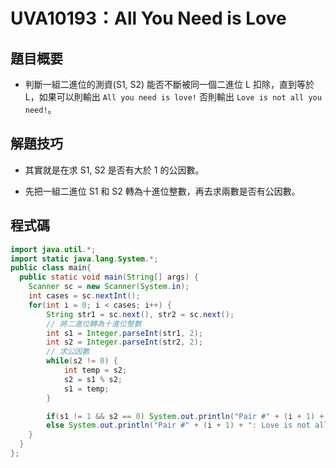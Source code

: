 # UVA10193：All You Need is Love

## 題目概要

- 判斷一組二進位的測資(S1, S2) 能否不斷被同一個二進位 L 扣除，直到等於 L，如果可以則輸出 `All you need is love!` 否則輸出 `Love is not all you need!`。

## 解題技巧

- 其實就是在求 S1, S2 是否有大於 1 的公因數。

- 先把一組二進位 S1 和 S2 轉為十進位整數，再去求兩數是否有公因數。

## 程式碼

```java
import java.util.*;
import static java.lang.System.*;
public class main{
  public static void main(String[] args) {
    Scanner sc = new Scanner(System.in);
    int cases = sc.nextInt();
    for(int i = 0; i < cases; i++) {
        String str1 = sc.next(), str2 = sc.next();
        // 將二進位轉為十進位整數
        int s1 = Integer.parseInt(str1, 2);
        int s2 = Integer.parseInt(str2, 2);
        // 求公因數
        while(s2 != 0) {
            int temp = s2;
            s2 = s1 % s2;
            s1 = temp;
        }

        if(s1 != 1 && s2 == 0) System.out.println("Pair #" + (i + 1) + ": All you need is love!");
        else System.out.println("Pair #" + (i + 1) + ": Love is not all you need!");
    }
  }
};
```
